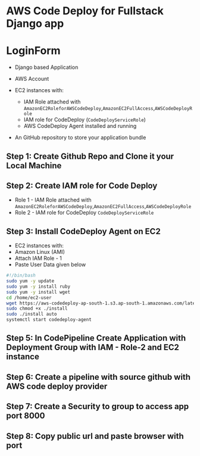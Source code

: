 # AWS Code Deploy for Fullstack Django app 

# LoginForm
- Django based Application

- AWS Account
- EC2 instances with:
  - IAM Role attached with `AmazonEC2RoleforAWSCodeDeploy`,`AmazonEC2FullAccess`,`AWSCodeDeployRole`
  - IAM role for CodeDeploy (`CodeDeployServiceRole`)
  - AWS CodeDeploy Agent installed and running
- An GitHub repository to store your application bundle

## Step 1: Create Github Repo and Clone it your Local Machine

## Step 2: Create IAM role for Code Deploy
  - Role 1 - IAM Role attached with `AmazonEC2RoleforAWSCodeDeploy`,`AmazonEC2FullAccess`,`AWSCodeDeployRole`
  - Role 2 - IAM role for CodeDeploy `CodeDeployServiceRole`


## Step 3: Install CodeDeploy Agent on EC2 
- EC2 instances with:
 - Amazon Linux (AMI)
 - Attach IAM Role - 1
 - Paste User Data given below

```bash
#!/bin/bash
sudo yum -y update
sudo yum -y install ruby
sudo yum -y install wget
cd /home/ec2-user
wget https://aws-codedeploy-ap-south-1.s3.ap-south-1.amazonaws.com/latest/install
sudo chmod +x ./install
sudo ./install auto
systemctl start codedeploy-agent

```
## Step 5: In CodePipeline Create Application with Deployment Group with IAM - Role-2 and EC2 instance
## Step 6: Create a pipeline with source github with AWS code deploy provider
## Step 7: Create a Security to group to access app port 8000
## Step 8: Copy public url and paste browser with port

